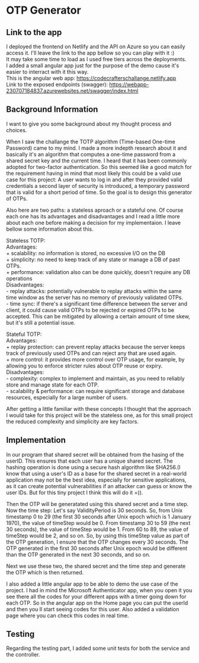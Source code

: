 # OTP Generator

## Link to the app

I deployed the frontend on Netlify and the API on Azure so you can easily access it. I'll leave the link to the app bellow so you can play with it :)<br>
It may take some time to load as I used free tiers across the deployments.<br>
I added a small angular app just for the purpose of the demo cause it's easier to interract with it this way.<br>
This is the angular web app: https://codecrafterschallange.netlify.app<br>
Link to the exposed endpoints (swagger): https://webapp-230707184837.azurewebsites.net/swagger/index.html


## Background Information
I want to give you some background about my thought process and choices.

When I saw the challange the TOTP algorithm (Time-based One-time Password) came to my mind.
I made a more indepth research about it and basically it's an algorithm that computes a one-time password from a shared secret key and the current time. I heard that it has been commonly adopted for two-factor authentication. So this seemed like a good match for the requirement having in mind that most likely this could be a valid use case for this project: A user wants to log in and after they provided valid credentials a second layer of security is introduced, a temporary password that is valid for a short period of time. So the goal is to design this generator of OTPs.

Also here are two paths: a stateless aproach or a stateful one. Of course each one has its advantages and disadvantages and I read a little more about each one before making a decision for my implementaion. I leave bellow some information about this.

Stateless TOTP: <br>
    Advantages:<br>
        + scalability:  no information is stored, no excessive I/O on the DB<br>
        + simplicity: no need to keep track of any state or manage a DB of past OTPs.<br>
        + performance: validation also  can be done quickly, doesn't require any DB operations<br>
    Disadvantages:<br>
        - replay attacks: potentially vulnerable to replay attacks within the same time window as   the server has no memory of previously validated OTPs.<br>
        - time sync: if there's a significant time difference between the server and client, it could cause valid OTPs to be rejected or expired OTPs to be accepted. This can be mitigated by allowing a certain amount of time skew, but it's still a potential issue.<br>

Stateful TOTP:<br>
    Advantages:<br>
        + replay protection: can prevent replay attacks because the server keeps track of      previously used OTPs and can reject any that are used again.<br>
        + more control: it provides more control over OTP usage, for example, by allowing you to enforce stricter rules about OTP reuse or expiry.<br>
    Disadvantages:<br>
        - complexity: complex to implement and maintain, as you need to reliably store and manage state for each OTP.<br>
        - scalability & performance: can require significant storage and database resources, especially for a large number of users.<br>

After getting a little familiar with these concepts I thought that the approach I would take for this project will be the stateless one, as for this small project the reduced complexity and simplicity are key factors.

## Implementation

In our program that shared secret will be obtained from the hasing of the userID. This ensures that each user has a unique shared secret. The hashing operation is done using a secure hash algorithm like SHA256.(I know that using a user's ID as a base for the shared secret in a real-world application may not be the best idea, especially for sensitive applications, as it can create potential vulnerabilities if an attacker can guess or know the user IDs. But for this tiny project I think this will do it =)).

Then the OTP will be generatated using this shared secret and a time step. Now the time step:
Let's say ValidityPeriod is 30 seconds. So, from Unix timestamp 0 to 29 (the first 30 seconds after Unix epoch which is 1 January 1970), the value of timeStep would be 0. From timestamp 30 to 59 (the next 30 seconds), the value of timeStep would be 1. From 60 to 89, the value of timeStep would be 2, and so on.
So, by using this timeStep value as part of the OTP generation, I ensure that the OTP changes every 30 seconds. The OTP generated in the first 30 seconds after Unix epoch would be different than the OTP generated in the next 30 seconds, and so on.

Next we use these two, the shared secret and the time step and generate the OTP which is then returned.

I also added a little angular app to be able to demo the use case of the project. I had in mind the Microsoft Authenticator app, when you open it you see there all the codes for your different apps with a timer going down for each OTP. So in the angular app on the Home page you can put the userId and then you ll start seeing codes for this user. Also added a validation page where you can check this codes in real time.


## Testing

Regarding the testing part, I added some unit tests for both the service and the controller.



    
